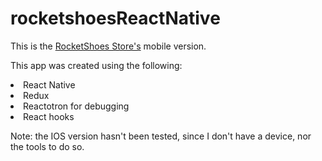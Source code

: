 # rocketshoesReactNative
This is the <a href="https://github.com/charles00willian/rocketshoes">RocketShoes Store's</a> mobile version.

This app was created using the following:
<li>React Native </li>
<li>Redux </li>
<li>Reactotron for debugging </li>
<li>React hooks </li>


Note: the IOS version hasn't been tested, since I don't have a device, nor the tools to do so.
